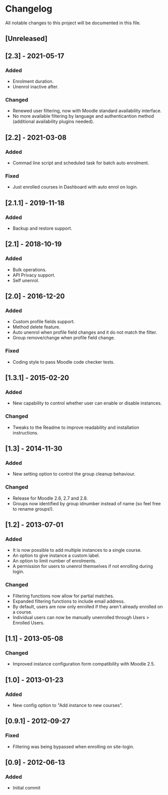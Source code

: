 # Changelog
All notable changes to this project will be documented in this file.

## [Unreleased]

## [2.3] - 2021-05-17
### Added
- Enrolment duration.
- Unenrol inactive after.

### Changed
- Renewed user filtering, now with Moodle standard availability interface.
- No more available filtering by language and authenticantion method (additional availability plugins needed).

## [2.2] - 2021-03-08
### Added
- Commad line script and scheduled task for batch auto enrolment.

### Fixed
- Just enrolled courses in Dashboard with auto enrol on login.

## [2.1.1] - 2019-11-18
### Added
- Backup and restore support.

## [2.1] - 2018-10-19
### Added
- Bulk operations.
- API Privacy support.
- Self unenrol.

## [2.0] - 2016-12-20
### Added
- Custom profile fields support.
- Method delete feature.
- Auto unenrol when profile field changes and it do not match the filter.
- Group remove/change when profile field change.

### Fixed
- Coding style to pass Moodle code checker tests.

## [1.3.1] - 2015-02-20
### Added
- New capability to control whether user can enable or disable instances.

### Changed
- Tweaks to the Readme to improve readability and installation instructions.

## [1.3] - 2014-11-30
### Added
- New setting option to control the group cleanup behaviour.

### Changed
- Release for Moodle 2.6, 2.7 and 2.8.
- Groups now identified by group idnumber instead of name (so feel free to rename groups!).

## [1.2] - 2013-07-01
### Added
- It is now possible to add multiple instances to a single course.
- An option to give instance a custom label.
- An option to limit number of enrolments. 
- A permission for users to unenrol themselves if not enrolling during login.

### Changed
- Filtering functions now allow for partial matches.
- Expanded filtering functions to include email address.
- By default, users are now only enrolled if they aren't already enrolled on a course.
- Individual users can now be manually unenrolled through Users > Enrolled Users.

## [1.1] - 2013-05-08
### Changed
- Improved instance configuration form compatibility with Moodle 2.5.

## [1.0] - 2013-01-23
### Added
- New config option to "Add instance to new courses".

## [0.9.1] - 2012-09-27
### Fixed
- Filtering was being bypassed when enrolling on site-login.

## [0.9] - 2012-06-13
### Added
- Initial commit
